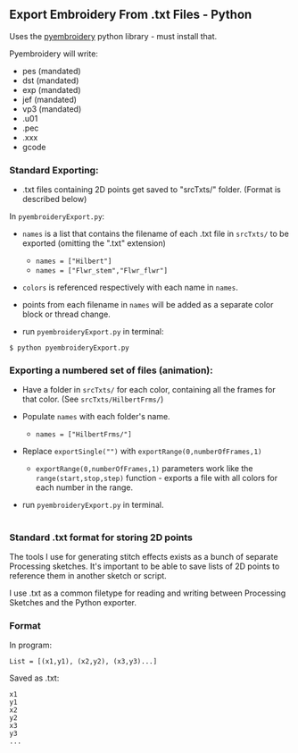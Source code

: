 ## Export Embroidery From .txt Files - Python
Uses the [pyembroidery](https://github.com/EmbroidePy/pyembroidery) python library - must install that.

Pyembroidery will write:

- pes (mandated)
- dst (mandated)
- exp (mandated)
- jef (mandated)
- vp3 (mandated)
- .u01
- .pec
- .xxx
- gcode

### Standard Exporting:
- .txt files containing 2D points get saved to "srcTxts/" folder. (Format is described below)

In <code>pyembroideryExport.py</code>:
- <code>names</code> is a list that contains the filename of each .txt file in <code>srcTxts/</code> to be exported (omitting the ".txt" extension)
  - <code>names = ["Hilbert"]</code>
  - <code>names = ["Flwr_stem","Flwr_flwr"]</code>

- <code>colors</code> is referenced respectively with each name in <code>names</code>.
- points from each filename in <code>names</code> will be added as a separate color block or thread change.
- run <code>pyembroideryExport.py</code> in terminal:
```
$ python pyembroideryExport.py
```
### Exporting a numbered set of files (animation):
- Have a folder in <code>srcTxts/</code> for each color, containing all the frames for that color. (See <code>srcTxts/HilbertFrms/</code>)
- Populate <code>names</code> with each folder's name.
  - <code>names = ["HilbertFrms/"]</code>
  
- Replace <code>exportSingle("")</code> with <code>exportRange(0,numberOfFrames,1)</code>
  - <code>exportRange(0,numberOfFrames,1)</code> parameters work like the <code>range(start,stop,step)</code> function - 
  exports a file with all colors for each number in the range.

- run <code>pyembroideryExport.py</code> in terminal.

#
#
### Standard .txt format for storing 2D points
The tools I use for generating stitch effects exists as a bunch of separate Processing sketches.
It's important to be able to save lists of 2D points to reference them in another sketch or script.

I use .txt as a common filetype for reading and writing between Processing Sketches and the Python exporter.

### Format
In program:
```
List = [(x1,y1), (x2,y2), (x3,y3)...]
```

Saved as .txt:
```
x1
y1
x2
y2
x3
y3
...
```